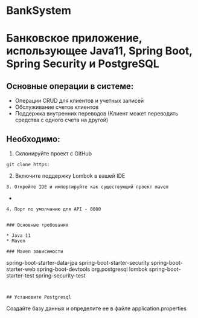 # BankSystem
# Банковское приложение, использующее Java11, Spring Boot, Spring Security и PostgreSQL

 

## Основные операции в системе:

*	Операции CRUD для клиентов и учетных записей
*	Обслуживание счетов клиентов 
*	Поддержка внутренних переводов (Клиент может переводить средства с одного счета на другой)


## Необходимо: 

1. Склонируйте проект с GitHub

```
git clone https:

```
2. Включите поддержку Lombok в вашей IDE



```
3. Откройте IDE и импортируйте как существующий проект maven 

```
-

```
4. Порт по умолчанию для API - 8080


### Основные требования

* Java 11
* Maven

### Maven зависимости

```
spring-boot-starter-data-jpa
spring-boot-starter-security
spring-boot-starter-web
spring-boot-devtools
org.postgresql
lombok 
spring-boot-starter-test
spring-security-test

```


## Установите Postgresql
```
   Создайте базу данных и определите ее в файле application.properties


